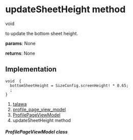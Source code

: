 
<div>

# updateSheetHeight method

</div>


void 



to update the bottom sheet height.

**params**: None

**returns**: None



## Implementation

``` language-dart
void  {
  bottomSheetHeight = SizeConfig.screenHeight! * 0.65;
  ;
}
```







1.  [talawa](../../index.html)
2.  [profile_page_view_model](../../view_model_after_auth_view_models_profile_view_models_profile_page_view_model/)
3.  [ProfilePageViewModel](../../view_model_after_auth_view_models_profile_view_models_profile_page_view_model/ProfilePageViewModel-class.html)
4.  updateSheetHeight method

##### ProfilePageViewModel class







